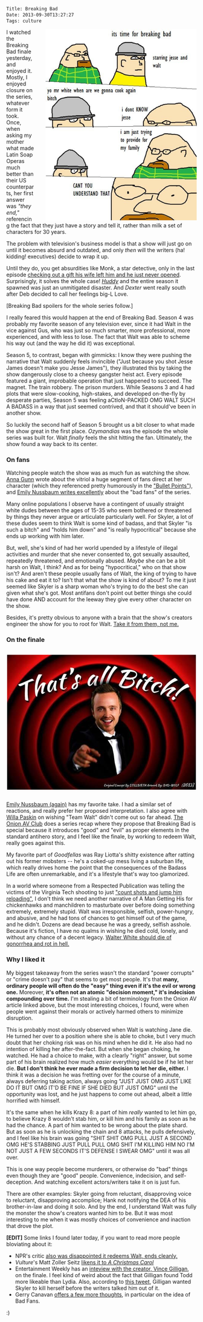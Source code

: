     Title: Breaking Bad
    Date: 2013-09-30T13:27:27
    Tags: culture

<img src="/img/2013/09/bb-comics-1.jpg" style="float: right; width: 400px; margin-left: 30px;" alt="Breaking Bad comics" />

I watched the Breaking Bad finale yesterday, and enjoyed it. Mostly, I enjoyed
closure on the series, whatever form it took. Once, when asking my mother what
made Latin Soap Operas much better than their US counterparts, her first answer
was _"they end,"_ referencing the fact that they just have a story and tell it,
rather than milk a set of characters for 30 years.

The problem with television's business model is that a show will just go on
until it becomes absurd and outdated, and only _then_ will the writers (ha!
kidding! executives) decide to wrap it up.

Until they do, you get absurdities like Monk, a star detective, only in the
last episode [checking out a gift his wife left him and he just never opened][1].
Surprisingly, it solves the whole case! _[Huddy][3]_ and the entire season it
spawned was just an unmitigated disaster. And _Dexter_ went really south after
Deb decided to call her feelings big-L Love.

\[Breaking Bad spoilers for the whole series follow.\]

I really feared this would happen at the end of Breaking Bad. Season 4 was
probably my favorite season of any television ever, since it had Walt in the
vice against Gus, who was just so much smarter, more professional, more
experienced, and with less to lose. The fact that Walt was able to scheme his
way out (and the way he did it) was exceptional.

Season 5, to contrast, began with gimmicks: I know they were pushing the narrative that
Walt suddenly feels invincible ("Just because you shot Jesse James doesn't make
you Jesse James"), they illustrated this by taking the show dangerously close to
a cheesy gangster heist act. Every episode featured a giant, improbable
operation that just happened to succeed. The magnet. The train robbery. The
prison murders. While Seasons 3 and 4 had plots that were slow-cooking, high-stakes,
and developed on-the-fly by desperate parties, Season 5 was feeling
aCtIoN-PACKED OMG WALT SUCH A BADASS in a way that just seemed contrived, and
that it should've been in another show.

So luckily the second half of Season 5 brought us a bit closer to what made the
show great in the first place. _Ozymandias_ was the episode the whole series was
built for. Walt _finally_ feels the shit hitting the fan. Ultimately, the show
found a way back to its center.

### On fans

Watching people watch the show was as much fun as watching the show.
[Anna Gunn][4] wrote about the vitriol a huge segment of fans direct at her
character (which they referenced pretty humorously in the ["Bullet Points"][5]),
and [Emily Nussbaum writes excellently][6] about the "bad fans" of the series.

Many online populations I observe have a contingent of usually straight white
dudes between the ages of 15-35 who seem bothered or threatened by things they
never argue or articulate particularly well. For Skyler, a lot of these dudes
seem to think Walt is some kind of badass, and that Skyler "is such a bitch" and
"holds him down" and "is really hypocritical" because she ends up working with
him later.

But, well, she's kind of had her world upended by a lifestyle of illegal
activities and murder that she never consented to, got sexually assaulted,
repeatedly threatened, and emotionally abused. _Maybe_ she can be a bit harsh on
Walt, I think? And as for being "hypocritical," who on that show isn't? And
aren't these people usually fans of Walt, the king of trying to have his cake
and eat it to? Isn't that what the show is kind of about? To me it just seemed
like Skyler is a sharp woman who's trying to do the best she can given what
she's got. Most antifans don't point out better things she could have done AND
account for the leeway they give every other character on the show.

Besides, it's pretty obvious to anyone with a brain that the show's creators
engineer the show for you to root for Walt. [Take it from them, not me.][7]

### On the finale

<img src="/img/2013/09/thats-all-bitch.jpeg" style="display: block; margin: 30px auto;" alt="that's all, bitch" />

[Emily Nussbaum (again)][8] has my favorite take. I had a similar set of
reactions, and really prefer her proposed interpretation. I also agree with
[Willa Paskin][9] on wishing "Team Walt" didn't come out so far ahead.
[The Onion AV Club][10] does a series recap where they propose that Breaking Bad
is special because it introduces "good" and "evil" as proper elements in the
standard antihero story, and I feel like the finale, by working to redeem Walt,
really goes against this.

My favorite part of _Goodfellas_ was Ray Liotta's shitty existence after ratting
out his former mobsters -- he's a coked-up mess living a suburban life, which really
drives home the point that the consequences of the Badass Life are often
unremarkable, and it's a lifestyle that's way too glamorized.

In a world where someone from a Respected Publication was telling the victims of
the Virginia Tech shooting to just ["count shots and jump him reloading"][11], I
don't think we need another narrative of A Man Getting His for chickenhawks and
manchildren to masturbate over before doing something extremely, extremely stupid.
Walt was irresponsible, selfish, power-hungry, and abusive, and he had tons of
chances to get himself out of the game, and he didn't. Dozens are dead because
he was a greedy, selfish asshole. Because it's fiction, I have no qualms in
wishing he died cold, lonely, and without any chance of a decent legacy.
[Walter White should die of gonorrhea and rot in hell.][12]

### Why I liked it

My biggest takeaway from the series wasn't the standard "power corrupts" or
"crime doesn't pay" that seems to get most people. It's that **many, ordinary
people will often do the "easy" thing even if it's the evil or wrong one.**
Moreover, **it's often not an atomic "decision moment," it's indecision
compounding over time.** I'm stealing a bit of terminology from the Onion AV
article linked above, but the most interesting choices, I found, were when
people went against their morals or actively harmed others to minimize disruption.

This is probably most obviously observed when Walt is watching Jane die. He
turned her over to a position where she is able to choke, but I very much doubt
that her choking risk was on his mind when he did it. He also had no intention
of killing her after-the-fact. But when she began choking, he watched. He had a
choice to make, with a clearly "right" answer, but some part of his brain
realized how much _easier_ everything would be if he let her die. **But I don't
think he ever made a firm decision to let her die, either.** I think it was a
decision he was fretting over for the course of a minute, always deferring
taking action, always going "JUST JUST OMG JUST LIKE DO IT BUT OMG IT'D BE FINE
IF SHE DIED BUT JUST OMG" until the opportunity was lost, and he just happens to
come out ahead, albeit a little horrified with himself.

It's the same when he kills Krazy 8: a part of him _really_ wanted to let him
go, to believe Krazy 8 wouldn't stab him, or kill him and his family as soon as
he had the chance. A part of him wanted to be wrong about the plate shard. But
as soon as he is unlocking the chain and 8 attacks, he pulls defensively, and I
feel like his brain was going "SHIT SHIT OMG PULL JUST A SECOND OMG HE'S
STABBING JUST PULL PULL OMG SHIT I'M KILLING HIM NO I'M NOT JUST A FEW SECONDS
IT'S DEFENSE I SWEAR OMG" until it was all over.

This is one way people become murderers, or otherwise do "bad" things even
though they are "good" people. Convenience, indecision, and self-deception. And
watching excellent actors/writers take it on is just fun.

There are other examples: Skyler going from reluctant, disapproving voice to
reluctant, disapproving accomplice; Hank not notifying the DEA of his
brother-in-law and doing it solo. And by the end, I understand Walt was fully
the monster the show's creators wanted him to be. But it was most interesting to
me when it was mostly choices of convenience and inaction that drove the plot.

**\[EDIT\]** Some links I found later today, if you want to read more people
bloviating about it:

* NPR's critic [also was disappointed it redeems Walt, ends cleanly.][13]
* _Vulture_'s Matt Zoller Seitz [likens it to _A Christmas Carol_][14]
* Entertainment Weekly has an [inteview with the creator, Vince Gilligan][15], on the finale. I feel kind of weird about the fact that Gilligan found Todd more likeable than Lydia. Also, according to [this tweet][16], Gilligan wanted Skyler to kill herself before the writers talked him out of it.
* Gerry Canavan [offers a few more thoughts][17], in particular on the idea of Bad Fans.

:)

   [1]: http://blog.al.com/scenesource/2009/12/star_tony_shalhoub_talks_about.html
   [2]: http://monk.wikia.com/wiki/Mr._Monk_and_the_UFO
   [3]: http://house.wikia.com/wiki/Huddy
   [4]: http://www.nytimes.com/2013/08/24/opinion/i-have-a-character-issue.html?_r=0
   [5]: http://breakingbad.wikia.com/wiki/Bullet_Points
   [6]: http://www.newyorker.com/online/blogs/culture/2013/09/last-nights-breaking-bad-that-mindbending-phone-call.html
   [7]: http://www.npr.org/blogs/monkeysee/2013/09/27/224437071/point-of-view-how-so-many-rooted-for-breaking-bads-walter-white
   [8]: http://www.newyorker.com/online/blogs/culture/2013/09/breaking-bad-finale-reviewed.html
   [9]: http://www.slate.com/blogs/browbeat/2013/09/30/breaking_bad_finale_review_felina_is_nicer_to_team_walt_than_ozymandias.html
   [10]: http://www.avclub.com/articles/breaking-bad-ended-the-antihero-genre-by-introduci,103483/
   [11]: http://www.nationalreview.com/corner/140910/spirit-self-defense/john-derbyshire
   [12]: /img/2013/09/football-cookies.jpg
   [13]: http://www.npr.org/blogs/monkeysee/2013/09/30/227740741/breaking-bad-lands-its-finale-a-little-too-cleanly
   [14]: http://www.vulture.com/2013/09/breaking-bad-recap-series-finale.html
   [15]: http://insidetv.ew.com/2013/09/30/breaking-bad-finale-vince-gilligan/
   [16]: https://twitter.com/modage/status/384771310976790528
   [17]: http://gerrycanavan.wordpress.com/2013/09/30/bad-fans-good-fans-and-some-quick-thoughts-on-breaking-bad/
